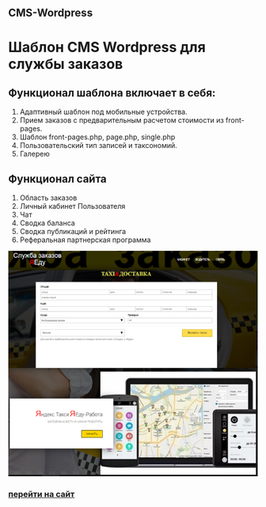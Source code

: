 ## CMS-Wordpress
# Шаблон CMS Wordpress для службы заказов

## Функционал шаблона включает в себя:

1. Адаптивный шаблон под мобильные устройства.
2. Прием заказов с предварительным расчетом стоимости из front-pages.
3. Шаблон front-pages.php, page.php, single.php
4.  Пользовательский тип записей и таксономий.
5. Галерею

## Функционал сайта
1. Область заказов
2. Личный кабинет Пользователя
3. Чат
4. Сводкa баланса
5. Сводкa публикаций и рейтинга
6. Реферальная партнерская программа

![Шаблон CMS Wordpress](https://github.com/IgorV-creator/CMS-Wordpress/blob/master/%D0%AF%D0%95%D0%B4%D1%83.png)

### [перейти на сайт](https://ya-edu.site/)
